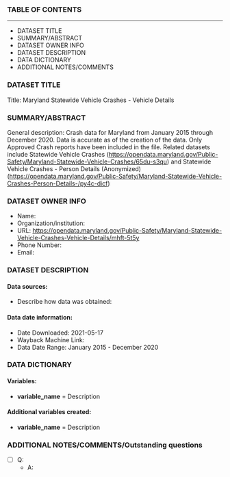 ### TABLE OF CONTENTS
---------------------

- DATASET TITLE
- SUMMARY/ABSTRACT
- DATASET OWNER INFO
- DATASET DESCRIPTION 
- DATA DICTIONARY
- ADDITIONAL NOTES/COMMENTS

### DATASET TITLE

Title: Maryland Statewide Vehicle Crashes - Vehicle Details

### SUMMARY/ABSTRACT

General description: Crash data for Maryland from January 2015 through December 2020. Data is accurate as of the creation of the data. Only Approved Crash reports have been included in the file. Related datasets include Statewide Vehicle Crashes (https://opendata.maryland.gov/Public-Safety/Maryland-Statewide-Vehicle-Crashes/65du-s3qu) and Statewide Vehicle Crashes - Person Details (Anonymized) (https://opendata.maryland.gov/Public-Safety/Maryland-Statewide-Vehicle-Crashes-Person-Details-/py4c-dicf)

### DATASET OWNER INFO

- Name: 
- Organization/institution: 
- URL: https://opendata.maryland.gov/Public-Safety/Maryland-Statewide-Vehicle-Crashes-Vehicle-Details/mhft-5t5y
- Phone Number: 
- Email: 

### DATASET DESCRIPTION 

#### Data sources: 

- Describe how data was obtained: 

#### Data date information:

- Date Downloaded: 2021-05-17
- Wayback Machine Link: 
- Data Date Range: 	January 2015 - December 2020


### DATA DICTIONARY

#### Variables:

- **variable_name** = Description

#### Additional variables created:

- **variable_name** = Description

### ADDITIONAL NOTES/COMMENTS/Outstanding questions

- [ ] Q:
    - A: 




